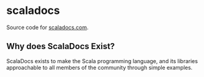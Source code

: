 # scaladocs

Source code for [scaladocs.com](https://scaladocs.com).

## Why does ScalaDocs Exist?

ScalaDocs exists to make the Scala programming language, and its libraries
approachable to all members of the community through simple examples.
